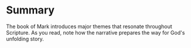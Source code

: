 # Summary

The book of Mark introduces major themes that resonate throughout Scripture. As you read, note how the narrative prepares the way for God's unfolding story.

